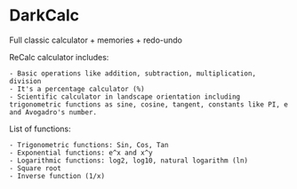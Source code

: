 # DarkCalc

Full classic calculator + memories + redo-undo

ReCalc calculator includes:

    - Basic operations like addition, subtraction, multiplication, division
    - It's a percentage calculator (%)
    - Scientific calculator in landscape orientation including trigonometric functions as sine, cosine, tangent, constants like PI, e and Avogadro's number.

List of functions:

    - Trigonometric functions: Sin, Cos, Tan
    - Exponential functions: e^x and x^y
    - Logarithmic functions: log2, log10, natural logarithm (ln)
    - Square root
    - Inverse function (1/x)
